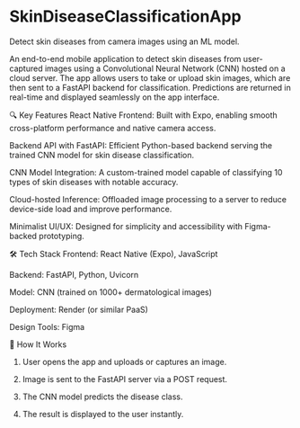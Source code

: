 # SkinDiseaseClassificationApp
Detect skin diseases from camera images using an ML model.

An end-to-end mobile application to detect skin diseases from user-captured images using a Convolutional Neural Network (CNN) hosted on a cloud server. The app allows users to take or upload skin images, which are then sent to a FastAPI backend for classification. Predictions are returned in real-time and displayed seamlessly on the app interface.

🔍 Key Features
React Native Frontend: Built with Expo, enabling smooth cross-platform performance and native camera access.

Backend API with FastAPI: Efficient Python-based backend serving the trained CNN model for skin disease classification.

CNN Model Integration: A custom-trained model capable of classifying 10 types of skin diseases with notable accuracy.

Cloud-hosted Inference: Offloaded image processing to a server to reduce device-side load and improve performance.

Minimalist UI/UX: Designed for simplicity and accessibility with Figma-backed prototyping.

🛠️ Tech Stack
Frontend: React Native (Expo), JavaScript

Backend: FastAPI, Python, Uvicorn

Model: CNN (trained on 1000+ dermatological images)

Deployment: Render (or similar PaaS)

Design Tools: Figma

🚀 How It Works
1. User opens the app and uploads or captures an image.

2. Image is sent to the FastAPI server via a POST request.

3. The CNN model predicts the disease class.

4. The result is displayed to the user instantly.
